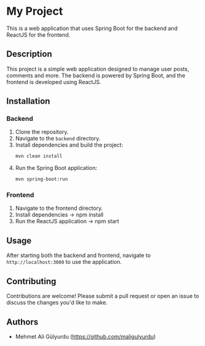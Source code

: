 # My Project
This is a web application that uses Spring Boot for the backend and ReactJS for the frontend.
## Description
This project is a simple web application designed to manage user posts, comments and more. The backend is powered by Spring Boot, and the frontend is developed using ReactJS.
## Installation

### Backend
1. Clone the repository.
2. Navigate to the `backend` directory.
3. Install dependencies and build the project:
   ```bash
   mvn clean install
4. Run the Spring Boot application:
   ```bash
   mvn spring-boot:run

### Frontend
1. Navigate to the frontend directory.
2. Install dependencies -> npm install
3. Run the ReactJS application -> npm start

## Usage
After starting both the backend and frontend, navigate to `http://localhost:3000` to use the application.

## Contributing
Contributions are welcome! Please submit a pull request or open an issue to discuss the changes you'd like to make.

## Authors
- Mehmet Ali Gülyurdu (https://github.com/maligulyurdu)
